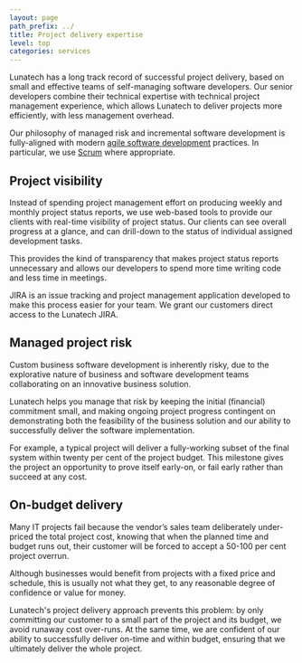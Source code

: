 ```yaml
---
layout: page
path_prefix: ../
title: Project delivery expertise
level: top
categories: services
---
```


Lunatech has a long track record of successful project delivery, based on small and effective teams of self-managing software developers. Our senior developers combine their technical expertise with technical project management experience, which allows Lunatech to deliver projects more efficiently, with less management overhead.

Our philosophy of managed risk and incremental software development is fully-aligned with modern [agile software development](http://en.wikipedia.org/wiki/Agile_software_development) practices. In particular, we use [Scrum](http://en.wikipedia.org/wiki/Scrum_(development)) where appropriate.

## Project visibility

Instead of spending project management effort on producing weekly and monthly project status reports, we use web-based tools to provide our clients with real-time visibility of project status. Our clients can see overall progress at a glance, and can drill-down to the status of individual assigned development tasks.

This provides the kind of transparency that makes project status reports unnecessary and allows our developers to spend more time writing code and less time in meetings.

JIRA is an issue tracking and project management application developed to make this process easier for your team. We grant our customers direct access to the Lunatech JIRA.

## Managed project risk
Custom business software development is inherently risky, due to the explorative nature of business and software development teams collaborating on an innovative business solution.

Lunatech helps you manage that risk by keeping the initial (financial) commitment small, and making ongoing project progress contingent on demonstrating both the feasibility of the business solution and our ability to successfully deliver the software implementation.

For example, a typical project will deliver a fully-working subset of the final system within twenty per cent of the project budget. This milestone gives the project an opportunity to prove itself early-on, or fail early rather than succeed at any cost.

## On-budget delivery

Many IT projects fail because the vendor’s sales team deliberately under-priced the total project cost, knowing that when the planned time and budget runs out, their customer will be forced to accept a 50-100 per cent project overrun.

Although businesses would benefit from projects with a fixed price and schedule, this is usually not what they get, to any reasonable degree of confidence or value for money.

Lunatech's project delivery approach prevents this problem: by only committing our customer to a small part of the project and its budget, we avoid runaway cost over-runs. At the same time, we are confident of our ability to successfully deliver on-time and within budget, ensuring that we ultimately deliver the whole project.
